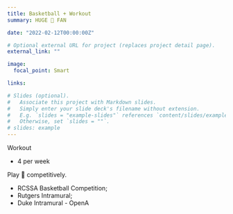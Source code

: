 ```yaml
---
title: Basketball + Workout
summary: HUGE 🏀 FAN

date: "2022-02-12T00:00:00Z"

# Optional external URL for project (replaces project detail page).
external_link: ""

image:
  focal_point: Smart

links:

# Slides (optional).
#   Associate this project with Markdown slides.
#   Simply enter your slide deck's filename without extension.
#   E.g. `slides = "example-slides"` references `content/slides/example-slides.md`.
#   Otherwise, set `slides = ""`.
# slides: example
---
```

Workout
- 4 per week

Play 🏀 competitively.
- RCSSA Basketball Competition; 
- Rutgers Intramural; 
- Duke Intramural - OpenA



